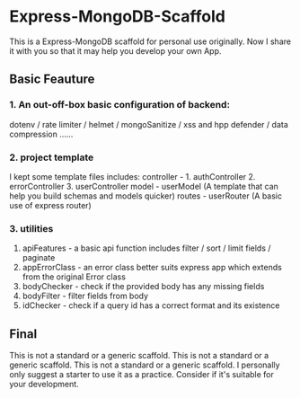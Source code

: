 # Express-MongoDB-Scaffold

This is a Express-MongoDB scaffold for personal use originally. Now I share it with you so that it may help you develop your own App.

## Basic Feauture

### 1. An out-off-box basic configuration of backend:
dotenv / rate limiter / helmet / mongoSanitize / xss and hpp defender / data compression ......

### 2. project template
I kept some template files includes: 
controller - 1. authController 2. errorController 3. userController
model - userModel (A template that can help you build schemas and models quicker)
routes - userRouter (A basic use of express router)

### 3. utilities
1. apiFeatures - a basic api function includes filter / sort / limit fields / paginate
2. appErrorClass - an error class better suits express app which extends from the original Error class
3. bodyChecker -  check if the provided body has any missing fields
4. bodyFilter - filter fields from body
5. idChecker - check if a query id has a correct format and its existence

## Final
This is not a standard or a generic scaffold. 
This is not a standard or a generic scaffold. 
This is not a standard or a generic scaffold. 
I personally only suggest a starter to use it as a practice. Consider if it's suitable for your development. 
